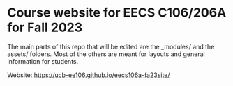 # Course website for EECS C106/206A for Fall 2023

The main parts of this repo that will be edited are the _modules/ and the assets/ folders. Most of the others are meant for layouts and general information for students.

Website: https://ucb-ee106.github.io/eecs106a-fa23site/

